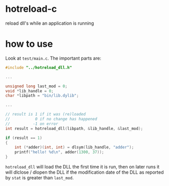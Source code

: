 # hotreload-c
reload dll's while an application is running

# how to use

Look at `test/main.c`. The important parts are:

```c
#include "../hotreload_dll.h"

...

unsigned long last_mod = 0;
void *lib_handle = 0;
char *libpath = "bin/lib.dylib";

...

// result is 1 if it was (re)loaded
//           0 if no change has happened
//          -1 on error
int result = hotreload_dll(libpath, &lib_handle, &last_mod);

if (result == 1)
{
    int (*adder)(int, int) = dlsym(lib_handle, "adder");
    printf("hello! %d\n", adder(1300, 37));
}
```

`hotreload_dll` will load the DLL the first time it is run, then on later runs it will dlclose / dlopen the DLL if the modification date of the DLL as reported by `stat` is greater than `last_mod`.
